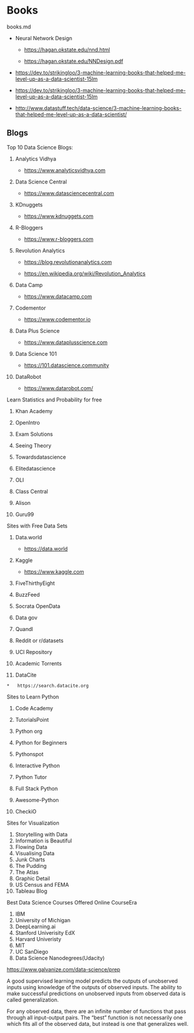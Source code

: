 # Books

books.md

*   Neural Network Design 

    *   https://hagan.okstate.edu/nnd.html
    
    *   https://hagan.okstate.edu/NNDesign.pdf


*   https://dev.to/strikingloo/3-machine-learning-books-that-helped-me-level-up-as-a-data-scientist-15lm


*   https://dev.to/strikingloo/3-machine-learning-books-that-helped-me-level-up-as-a-data-scientist-15lm

*   http://www.datastuff.tech/data-science/3-machine-learning-books-that-helped-me-level-up-as-a-data-scientist/


## Blogs

Top 10 Data Science Blogs:

1.  Analytics Vidhya

    *   https://www.analyticsvidhya.com

2.  Data Science Central

    *   https://www.datasciencecentral.com

3.  KDnuggets

    *   https://www.kdnuggets.com

4.  R-Bloggers

    *   https://www.r-bloggers.com

5.  Revolution Analytics

    *   https://blog.revolutionanalytics.com

    *   https://en.wikipedia.org/wiki/Revolution_Analytics

6.  Data Camp

    *   https://www.datacamp.com

7.  Codementor

    *   https://www.codementor.io

8.  Data Plus Science

    *   https://www.dataplusscience.com

9.  Data Science 101

    *   https://101.datascience.community

10. DataRobot

    *   https://www.datarobot.com/


Learn Statistics and Probability for free

1.    Khan Academy

2.    OpenIntro

3.    Exam Solutions

4.    Seeing Theory

5.    Towardsdatascience

6.    Elitedatascience

7.    OLI

8.    Class Central

9.    Alison

10.    Guru99

Sites with Free Data Sets

1.  Data.world

    *   https://data.world

2.  Kaggle

    *   https://www.kaggle.com

3.    FiveThirthyEight

4.    BuzzFeed

5.    Socrata OpenData

6.    Data gov

7.    Quandl

8.    Reddit or r/datasets
9.    UCI Repository
10.    Academic Torrents

11.  DataCite

    *   https://search.datacite.org


Sites to Learn Python

1.    Code Academy

2.    TutorialsPoint

3.    Python org

4.    Python for Beginners

5.    Pythonspot

6.    Interactive Python

7.    Python Tutor

8.    Full Stack Python

9.    Awesome-Python

10.    CheckiO

Sites for Visualization

1.    Storytelling with Data
2.    Information is Beautiful
3.    Flowing Data
4.    Visualising Data
5.    Junk Charts
6.    The Pudding
7.    The Atlas
8.    Graphic Detail
9.    US Census and FEMA
10.    Tableau Blog

Best Data Science Courses Offered Online
CourseEra
1.    IBM
2.    University of Michigan
3.    DeepLearning.ai
4.    Stanford Univerisity
    EdX
5.    Harvard Univeristy
6.    MIT
7.    UC SanDiego
8.    Data Science Nanodegrees(Udacity)


https://www.galvanize.com/data-science/prep

A good supervised learning model predicts the outputs of unobserved inputs using knowledge of the outputs of observed inputs. The ability to make successful predictions on unobserved inputs from observed data is called generalization.

For any observed data, there are an infinite number of functions that pass through all input-output pairs. The “best” function is not necessarily one which fits all of the observed data, but instead is one that generalizes well.
